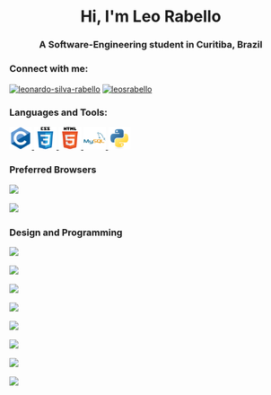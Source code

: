 <h1 align="center">Hi, I'm Leo Rabello</h1>
<h3 align="center">A Software-Engineering student in Curitiba, Brazil</h3>

<h3 align="left">Connect with me:</h3>
<p align="left">
<a href="https://linkedin.com/in/leonardo-silva-rabello" target="blank"><img align="center" src="https://raw.githubusercontent.com/rahuldkjain/github-profile-readme-generator/master/src/images/icons/Social/linked-in-alt.svg" alt="leonardo-silva-rabello" height="30" width="40" /></a>
<a href="https://instagram.com/leosrabello" target="blank"><img align="center" src="https://raw.githubusercontent.com/rahuldkjain/github-profile-readme-generator/master/src/images/icons/Social/instagram.svg" alt="leosrabello" height="30" width="40" /></a>
</p>

<h3 align="left">Languages and Tools:</h3>
<p align="left"> <a href="https://www.cprogramming.com/" target="_blank" rel="noreferrer"> <img src="https://raw.githubusercontent.com/devicons/devicon/master/icons/c/c-original.svg" alt="c" width="40" height="40"/> </a> <a href="https://www.w3schools.com/css/" target="_blank" rel="noreferrer"> <img src="https://raw.githubusercontent.com/devicons/devicon/master/icons/css3/css3-original-wordmark.svg" alt="css3" width="40" height="40"/> </a> <a href="https://www.w3.org/html/" target="_blank" rel="noreferrer"> <img src="https://raw.githubusercontent.com/devicons/devicon/master/icons/html5/html5-original-wordmark.svg" alt="html5" width="40" height="40"/> </a> <a href="https://www.mysql.com/" target="_blank" rel="noreferrer"> <img src="https://raw.githubusercontent.com/devicons/devicon/master/icons/mysql/mysql-original-wordmark.svg" alt="mysql" width="40" height="40"/> </a> <a href="https://www.python.org" target="_blank" rel="noreferrer"> <img src="https://raw.githubusercontent.com/devicons/devicon/master/icons/python/python-original.svg" alt="python" width="40" height="40"/> </a> </p>

<h3 align="left">Preferred Browsers</h3>
<p align="left"> <a href="https://www.opera.com/" target="_blank" rel="noreferrer"> <img src="https://img.shields.io/badge/Opera-FF1B2D?style=for-the-badge&logo=Opera&logoColor=white"></a></p>
<p align="left"> <a href="https://www.google.com/" target="_blank" rel="noreferrer"> <img src="https://img.shields.io/badge/Google%20Chrome-4285F4?style=for-the-badge&logo=GoogleChrome&logoColor=white"></a></p>

<h3 align="left">Design and Programming</h3>
<p align="left"> <a href="https://www.adobe.com/" target="_blank" rel="noreferrer"> <img src="https://img.shields.io/badge/Adobe%20Audition-9999FF.svg?style=for-the-badge&logo=Adobe%20Audition&logoColor=white"></a></p>
<p align="left"> <a href="https://www.adobe.com/" target="_blank" rel="noreferrer"> <img src="https://img.shields.io/badge/Adobe%20Dreamweaver-FF61F6.svg?style=for-the-badge&logo=Adobe%20Dreamweaver&logoColor=white"></a></p>
<p align="left"> <a href="https://www.adobe.com/" target="_blank" rel="noreferrer"> <img src="https://img.shields.io/badge/adobe%20photoshop-%2331A8FF.svg?style=for-the-badge&logo=adobe%20photoshop&logoColor=white"></a></p>
<p align="left"> <a href="https://www.adobe.com/" target="_blank" rel="noreferrer"> <img src="https://img.shields.io/badge/Adobe%20Lightroom-31A8FF.svg?style=for-the-badge&logo=Adobe%20Lightroom&logoColor=white"></a></p>
<p align="left"> <a href="https://www.adobe.com/" target="_blank" rel="noreferrer"> <img src="https://img.shields.io/badge/Adobe%20Premiere%20Pro-9999FF.svg?style=for-the-badge&logo=Adobe%20Premiere%20Pro&logoColor=white"></a></p>
<p float="center"> <a href="https://www.jetbrains.com/clion/" target="_blank" rel="noreferrer"> <img src="https://img.shields.io/badge/CLion-black?style=for-the-badge&logo=clion&logoColor=white"></a></p>
<p float="center"> <a href="https://www.jetbrains.com/pycharm/" target="_blank" rel="noreferrer"> <img src="https://https://img.shields.io/badge/pycharm-143?style=for-the-badge&logo=pycharm&logoColor=black&color=black&labelColor=green"></a></p>
<p float="right"> <a href="https://code.visualstudio.com/" target="_blank" rel="noreferrer"> <img src="https://img.shields.io/badge/Visual%20Studio%20Code-0078d7.svg?style=for-the-badge&logo=visual-studio-code&logoColor=white"></a></p>



